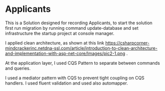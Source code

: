 # Applicants


This is a Solution designed for recording Applicants, to start the solution first run migration by running command update-database and set infrastructure the startup project at console manager.

I applied clean architecture, as shown at this link https://csharpcorner-mindcrackerinc.netdna-ssl.com/article/introduction-to-clean-architecture-and-implementation-with-asp-net-core/Images/pic2-1.png .

At the application layer, I used CQS Pattern to separate between commands and queries.

I used a mediator pattern with CQS to prevent tight coupling on CQS handlers.
I used fluent validation and used also automapper.
